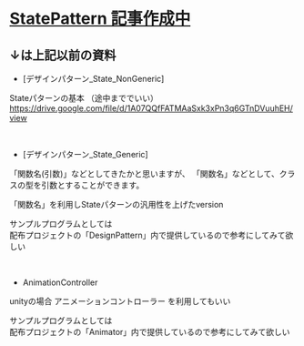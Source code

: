 


# [StatePattern 記事作成中](StatePattern/２_1.md)





## ↓は上記以前の資料

* [デザインパターン_State_NonGeneric]

Stateパターンの基本 （途中まででいい） 
https://drive.google.com/file/d/1A07QQfFATMAaSxk3xPn3q6GTnDVuuhEH/view



<br>


* [デザインパターン_State_Generic]

「関数名(引数)」などとしてきたかと思いますが、
「関数名<T>」などとして、クラスの型を引数とすることができます。

「関数名<T>」を利用しStateパターンの汎用性を上げたversion

サンプルプログラムとしては  
配布プロジェクトの「DesignPattern」内で提供しているので参考にしてみて欲しい


<br>

* AnimationController

unityの場合
アニメーションコントローラー
を利用してもいい

サンプルプログラムとしては  
配布プロジェクトの「Animator」内で提供しているので参考にしてみて欲しい



